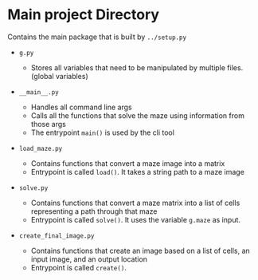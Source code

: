 # Main project Directory
Contains the main package that is built by `../setup.py`   

- `g.py`
   - Stores all variables that need to be manipulated by multiple files. (global variables)    

- `__main__.py`
   - Handles all command line args
   - Calls all the functions that solve the maze using information from those args   
   - The entrypoint `main()` is used by the cli tool

- `load_maze.py`
   - Contains functions that convert a maze image into a matrix    
   - Entrypoint is called `load()`. It takes a string path to a maze image

- `solve.py`
   - Contains functions that convert a maze matrix into a list of cells representing a path through that maze
   - Entrypoint is called `solve()`. It uses the variable `g.maze` as input.   

- `create_final_image.py`
   - Contains functions that create an image based on a list of cells, an input image, and an output location
   - Entrypoint is called `create()`.



